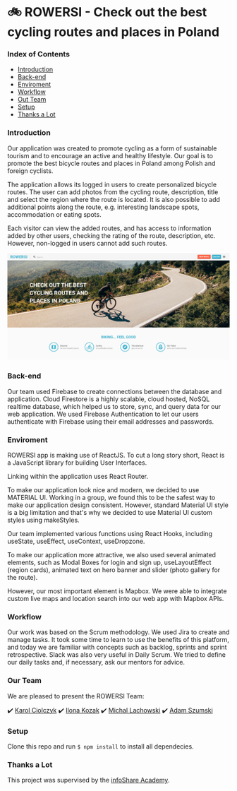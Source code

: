 # :bike: ROWERSI - Check out the best cycling routes and places in Poland

### Index of Contents

- [Introduction](#introduction)
- [Back-end](#back-end)
- [Enviroment](#enviroment)
- [Workflow](#workflow)
- [Out Team](#our-team)
- [Setup](#setup)
- [Thanks a Lot](#thanks-a-lot)

### Introduction

Our application was created to promote cycling as a form of sustainable tourism and to encourage an active and healthy lifestyle.
Our goal is to promote the best bicycle routes and places in Poland among Polish and foreign cyclists.

The application allows its logged in users to create personalized bicycle routes. The user can add photos from the cycling route, description, title and select the region where the route is located. It is also possible to add additional points along the route, e.g. interesting landscape spots, accommodation or eating spots.

Each visitor can view the added routes, and has access to information added by other users, checking the rating of the route, description, etc. However, non-logged in users cannot add such routes.

![](./public/assets/app_screen_shot.jpg)

### Back-end

Our team used Firebase to create connections between the database and application.
Cloud Firestore is a highly scalable, cloud hosted, NoSQL realtime database, which helped us to store, sync, and query data for our web application.
We used Firebase Authentication to let our users authenticate with Firebase using their email addresses and passwords.

### Enviroment

ROWERSI app is making use of ReactJS.
To cut a long story short, React is a JavaScript library for building User Interfaces.

Linking within the application uses React Router.

To make our application look nice and modern, we decided to use MATERIAL UI. Working in a group, we found this to be the safest way to make our application design consistent.
However, standard Material UI style is a big limitation and that's why we decided to use Material UI custom styles using makeStyles.

Our team implemented various functions using React Hooks, including useState, useEffect, useContext, useDropzone.

To make our application more attractive, we also used several animated elements, such as Modal Boxes for login and sign up, useLayoutEffect (region cards), animated text on hero banner and slider (photo gallery for the route).

However, our most important element is Mapbox. We were able to integrate custom live maps and location search into our web app with Mapbox APIs.

### Workflow

Our work was based on the Scrum methodology. We used Jira to create and manage tasks.
It took some time to learn to use the benefits of this platform, and today we are familiar with concepts such as backlog, sprints and sprint retrospective.
Slack was also very useful in Daily Scrum. We tried to define our daily tasks and, if necessary, ask our mentors for advice.

### Our Team

We are pleased to present the ROWERSI Team:

:heavy_check_mark: [Karol Ciolczyk](https://github.com/karol-ciolczyk)
:heavy_check_mark: [Ilona Kozak](https://github.com/ilonakozak)
:heavy_check_mark: [Michal Lachowski](https://github.com/Michal-Lachowski)
:heavy_check_mark: [Adam Szumski](https://github.com/AdamSzumski)

### Setup

Clone this repo and run `$ npm install` to install all dependecies.

### Thanks a Lot

This project was supervised by the <a href="https://github.com/infoshareacademy">infoShare Academy</a>.
